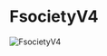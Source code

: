 # FsocietyV4
![FsocietyV4](https://github.com/user-attachments/assets/841d9376-d3f4-4406-8198-1e6d30a9a94c)
